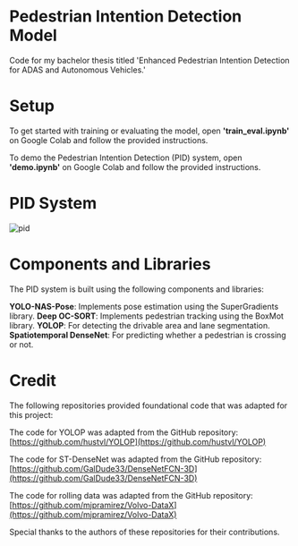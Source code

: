 # Pedestrian Intention Detection Model
Code for my bachelor thesis titled 'Enhanced Pedestrian Intention Detection for ADAS and Autonomous Vehicles.'

# Setup
To get started with training or evaluating the model, open **'train_eval.ipynb'** on Google Colab and follow the provided instructions.

To demo the Pedestrian Intention Detection (PID) system, open **'demo.ipynb'** on Google Colab and follow the provided instructions.

# PID System
![pid](https://github.com/ziad-shams/pid-pose-estimation-drivablearea-detection/assets/17318746/44438ebc-b306-4a17-964a-0822cb8db073)

# Components and Libraries
The PID system is built using the following components and libraries:

**YOLO-NAS-Pose**: Implements pose estimation using the SuperGradients library.
**Deep OC-SORT**: Implements pedestrian tracking using the BoxMot library.
**YOLOP**: For detecting the drivable area and lane segmentation.
**Spatiotemporal DenseNet**: For predicting whether a pedestrian is crossing or not.

# Credit

The following repositories provided foundational code that was adapted for this project:


The code for YOLOP was adapted from the GitHub repository: [https://github.com/hustvl/YOLOP](https://github.com/hustvl/YOLOP)

The code for ST-DenseNet was adapted from the GitHub repository: [https://github.com/GalDude33/DenseNetFCN-3D](https://github.com/GalDude33/DenseNetFCN-3D)

The code for rolling data was adapted from the GitHub repository: [https://github.com/mjpramirez/Volvo-DataX](https://github.com/mjpramirez/Volvo-DataX)


Special thanks to the authors of these repositories for their contributions.





